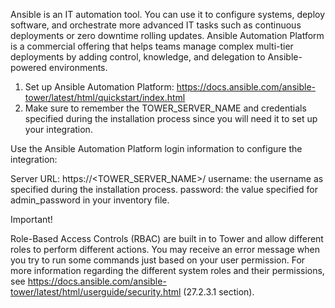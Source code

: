 Ansible is an IT automation tool. You can use it to configure systems, deploy software, and orchestrate more advanced IT tasks such as continuous deployments or zero downtime rolling updates.
Ansible Automation Platform is a commercial offering that helps teams manage complex multi-tier deployments by adding control, knowledge, and delegation to Ansible-powered environments.

1. Set up Ansible Automation Platform: <https://docs.ansible.com/ansible-tower/latest/html/quickstart/index.html> 
2. Make sure to remember the TOWER_SERVER_NAME and credentials specified during the installation process since you will need it to set up your integration.

Use the Ansible Automation Platform login information to configure the integration: 

Server URL: https://<TOWER_SERVER_NAME>/
username: the username as specified during the installation process.
password: the value specified for admin_password in your inventory file.

Important!

Role-Based Access Controls (RBAC) are built in to Tower and allow different roles to perform different actions. You may receive an error message when you try to run some commands just based on your user permission.
For more information regarding the different system roles and their permissions, see <https://docs.ansible.com/ansible-tower/latest/html/userguide/security.html> (27.2.3.1 section).
